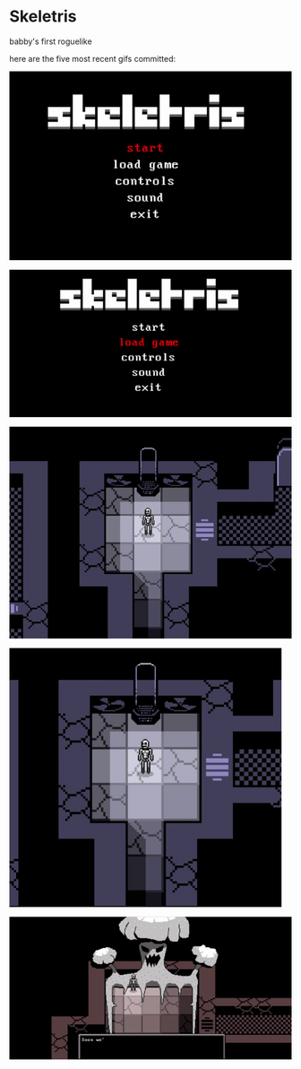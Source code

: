 # Skeletris
babby's first roguelike

here are the five most recent gifs committed:

![232_loading_saves.gif](gifs/232_loading_saves.gif?raw=true "232_loading_saves")

![231_load_menu.gif](gifs/231_load_menu.gif?raw=true "231_load_menu")

![230-cloning-machine.gif](gifs/230-cloning-machine.gif?raw=true "230-cloning-machine")

![229_cloning_machine_text.gif](gifs/229_cloning_machine_text.gif?raw=true "229_cloning_machine_text")

![228_peaceful_victory_snippit.gif](gifs/228_peaceful_victory_snippit.gif?raw=true "228_peaceful_victory_snippit")

